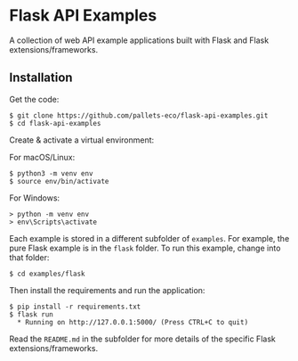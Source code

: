 # Flask API Examples

A collection of web API example applications built with Flask and Flask extensions/frameworks.


## Installation

Get the code:

```
$ git clone https://github.com/pallets-eco/flask-api-examples.git
$ cd flask-api-examples
```

Create & activate a virtual environment:

For macOS/Linux:

```
$ python3 -m venv env
$ source env/bin/activate
```

For Windows:

```
> python -m venv env
> env\Scripts\activate
```

Each example is stored in a different subfolder of `examples`. For example, the pure Flask example is in
the `flask` folder. To run this example, change into that folder:

```
$ cd examples/flask
```

Then install the requirements and run the application:

```
$ pip install -r requirements.txt
$ flask run
  * Running on http://127.0.0.1:5000/ (Press CTRL+C to quit)
```

Read the `README.md` in the subfolder for more details of the specific Flask extensions/frameworks.
